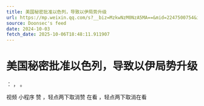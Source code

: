```yaml
---
title: 美国秘密批准以色列，导致以伊局势升级
url: https://mp.weixin.qq.com/s?__biz=MzkwNzM0NzA5MA==&mid=2247500754&idx=1&sn=4c4fd179e4b911a2338a9814ed81602e
source: Doonsec's feed
date: 2024-10-03
fetch_date: 2025-10-06T18:48:11.911907
---
```


# 美国秘密批准以色列，导致以伊局势升级

：
，
。

视频
小程序
赞
，轻点两下取消赞
在看
，轻点两下取消在看